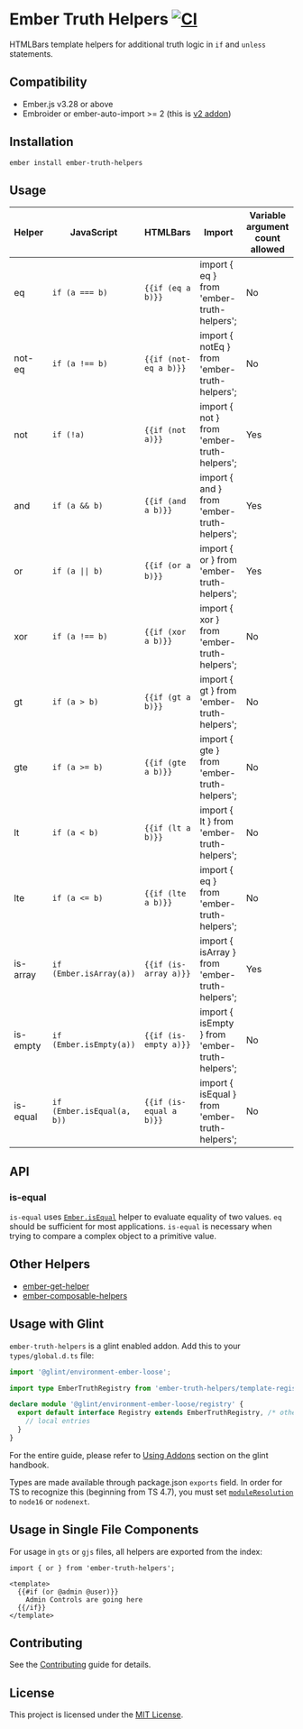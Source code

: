 # Ember Truth Helpers [![CI](https://github.com/jmurphyau/ember-truth-helpers/actions/workflows/ci.yml/badge.svg)](https://github.com/jmurphyau/ember-truth-helpers/actions/workflows/ci.yml)

HTMLBars template helpers for additional truth logic in `if` and `unless` statements.

## Compatibility

- Ember.js v3.28 or above
- Embroider or ember-auto-import >= 2 (this is [v2 addon](https://emberjs.github.io/rfcs/0507-embroider-v2-package-format.html))

## Installation

```
ember install ember-truth-helpers
```

## Usage

Helper   | JavaScript                                      | HTMLBars                | Import                                            | Variable argument count allowed|
---------|-------------------------------------------------|-------------------------|-------------------------------------------------- |--------------------------------|
eq       | `if (a === b)`                                  | `{{if (eq a b)}}`       | import { eq } from 'ember-truth-helpers';         |No                              |
not-eq   | `if (a !== b)`                                  | `{{if (not-eq a b)}}`   | import { notEq } from 'ember-truth-helpers';      |No                              |
not      | `if (!a)`                                       | `{{if (not a)}}`        | import { not } from 'ember-truth-helpers';        |Yes                             |
and      | `if (a && b)`                                   | `{{if (and a b)}}`      | import { and } from 'ember-truth-helpers';        |Yes                             |
or       | <code>if (a &#124;&#124; b)</code>              | `{{if (or a b)}}`       | import { or } from 'ember-truth-helpers';         |Yes                             |
xor      | <code>if (a !== b)</code>                       | `{{if (xor a b)}}`      | import { xor } from 'ember-truth-helpers';        |No                              |
gt       | `if (a > b)`                                    | `{{if (gt a b)}}`       | import { gt } from 'ember-truth-helpers';         |No                              |
gte      | `if (a >= b)`                                   | `{{if (gte a b)}}`      | import { gte } from 'ember-truth-helpers';        |No                              |
lt       | `if (a < b)`                                    | `{{if (lt a b)}}`       | import { lt } from 'ember-truth-helpers';         |No                              |
lte      | `if (a <= b)`                                   | `{{if (lte a b)}}`      | import { eq } from 'ember-truth-helpers';         |No                              |
is-array | `if (Ember.isArray(a))`                         | `{{if (is-array a)}}`   | import { isArray } from 'ember-truth-helpers';    |Yes                             |
is-empty | `if (Ember.isEmpty(a))`                         | `{{if (is-empty a)}}`   | import { isEmpty } from 'ember-truth-helpers';    |No                              |
is-equal | `if (Ember.isEqual(a, b))`                      | `{{if (is-equal a b)}}` | import { isEqual } from 'ember-truth-helpers';    |No                              |

## API

### is-equal

`is-equal` uses [`Ember.isEqual`](https://api.emberjs.com/ember/3.14/functions/@ember%2Futils/isEqual) helper to evaluate equality of two values.
 `eq` should be sufficient for most applications. `is-equal` is necessary when trying to compare a complex object to
 a primitive value.

## Other Helpers

* [ember-get-helper](https://github.com/jmurphyau/ember-get-helper)
* [ember-composable-helpers](https://github.com/DockYard/ember-composable-helpers)

## Usage with Glint

`ember-truth-helpers` is a glint enabled addon. Add this to your
`types/global.d.ts` file:

```ts
import '@glint/environment-ember-loose';

import type EmberTruthRegistry from 'ember-truth-helpers/template-registry';

declare module '@glint/environment-ember-loose/registry' {
  export default interface Registry extends EmberTruthRegistry, /* other addon registries */ {
    // local entries
  }
}
```

For the entire guide, please refer to [Using
Addons](https://typed-ember.gitbook.io/glint/environments/ember/using-addons#using-glint-enabled-addons)
section on the glint handbook.

Types are made available through package.json `exports` field. In order for TS
to recognize this (beginning from TS 4.7), you must set
[`moduleResolution`](https://www.typescriptlang.org/tsconfig#moduleResolution)
to `node16` or `nodenext`.

## Usage in Single File Components

For usage in `gts` or `gjs` files, all helpers are exported from the index:

```gts
import { or } from 'ember-truth-helpers';

<template>
  {{#if (or @admin @user)}}
    Admin Controls are going here
  {{/if}}
</template>
```

## Contributing

See the [Contributing](CONTRIBUTING.md) guide for details.

## License

This project is licensed under the [MIT License](LICENSE.md).
